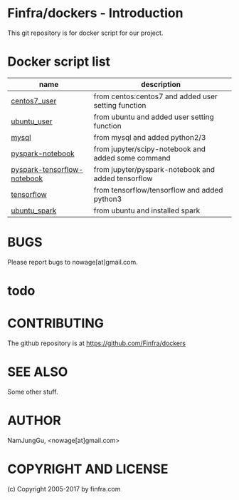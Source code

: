 # Finfra/dockers - Introduction

This git repository is for docker script for our project.

# Docker script list
|name                                                                                                     |description                                            |
|---------------------------------------------------------------------------------------------------------|-------------------------------------------------------|
|[centos7_user](https://github.com/Finfra/dockers/tree/master/centos7_user)                               |from centos:centos7 and added user setting function    |
|[ubuntu_user](https://github.com/Finfra/dockers/tree/master/ubuntu_user)                                 |from ubuntu and added user setting function            |
|[mysql](https://github.com/Finfra/dockers/tree/master/mysql)                                             |from mysql and added python2/3                         |
|[pyspark-notebook](https://github.com/Finfra/dockers/tree/master/pyspark-notebook)                       |from jupyter/scipy-notebook and added some command     |
|[pyspark-tensorflow-notebook](https://github.com/Finfra/dockers/tree/master/pyspark-tensorflow-notebook) |from jupyter/pyspark-notebook and added tensorflow     |
|[tensorflow](https://github.com/Finfra/dockers/tree/master/tensorflow)                                   |from tensorflow/tensorflow and added python3           |
|[ubuntu_spark](https://github.com/Finfra/dockers/tree/master/ubuntu_spark)                               |from ubuntu and installed spark                        |



# BUGS

Please report bugs to nowage[at]gmail.com.

# todo
# CONTRIBUTING

The github repository is at https://github.com/Finfra/dockers

# SEE ALSO

Some other stuff.

# AUTHOR

NamJungGu, <nowage[at]gmail.com>

# COPYRIGHT AND LICENSE

(c) Copyright 2005-2017 by finfra.com
